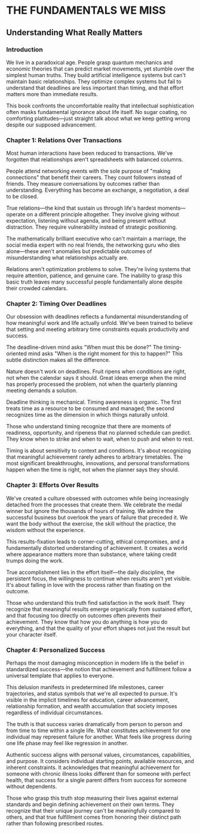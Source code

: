 # THE FUNDAMENTALS WE MISS
## Understanding What Really Matters

### Introduction

We live in a paradoxical age. People grasp quantum mechanics and economic theories that can predict market movements, yet stumble over the simplest human truths. They build artificial intelligence systems but can't maintain basic relationships. They optimize complex systems but fail to understand that deadlines are less important than timing, and that effort matters more than immediate results.

This book confronts the uncomfortable reality that intellectual sophistication often masks fundamental ignorance about life itself. No sugar coating, no comforting platitudes—just straight talk about what we keep getting wrong despite our supposed advancement.

### Chapter 1: Relations Over Transactions

Most human interactions have been reduced to transactions. We've forgotten that relationships aren't spreadsheets with balanced columns. 

People attend networking events with the sole purpose of "making connections" that benefit their careers. They count followers instead of friends. They measure conversations by outcomes rather than understanding. Everything has become an exchange, a negotiation, a deal to be closed.

True relations—the kind that sustain us through life's hardest moments—operate on a different principle altogether. They involve giving without expectation, listening without agenda, and being present without distraction. They require vulnerability instead of strategic positioning.

The mathematically brilliant executive who can't maintain a marriage, the social media expert with no real friends, the networking guru who dies alone—these aren't anomalies but predictable outcomes of misunderstanding what relationships actually are.

Relations aren't optimization problems to solve. They're living systems that require attention, patience, and genuine care. The inability to grasp this basic truth leaves many successful people fundamentally alone despite their crowded calendars.

### Chapter 2: Timing Over Deadlines

Our obsession with deadlines reflects a fundamental misunderstanding of how meaningful work and life actually unfold. We've been trained to believe that setting and meeting arbitrary time constraints equals productivity and success.

The deadline-driven mind asks "When must this be done?" The timing-oriented mind asks "When is the right moment for this to happen?" This subtle distinction makes all the difference.

Nature doesn't work on deadlines. Fruit ripens when conditions are right, not when the calendar says it should. Great ideas emerge when the mind has properly processed the problem, not when the quarterly planning meeting demands a solution.

Deadline thinking is mechanical. Timing awareness is organic. The first treats time as a resource to be consumed and managed; the second recognizes time as the dimension in which things naturally unfold.

Those who understand timing recognize that there are moments of readiness, opportunity, and ripeness that no planned schedule can predict. They know when to strike and when to wait, when to push and when to rest.

Timing is about sensitivity to context and conditions. It's about recognizing that meaningful achievement rarely adheres to arbitrary timetables. The most significant breakthroughs, innovations, and personal transformations happen when the time is right, not when the planner says they should.

### Chapter 3: Efforts Over Results

We've created a culture obsessed with outcomes while being increasingly detached from the processes that create them. We celebrate the medal winner but ignore the thousands of hours of training. We admire the successful business but overlook the years of failure that preceded it. We want the body without the exercise, the skill without the practice, the wisdom without the experience.

This results-fixation leads to corner-cutting, ethical compromises, and a fundamentally distorted understanding of achievement. It creates a world where appearance matters more than substance, where taking credit trumps doing the work.

True accomplishment lies in the effort itself—the daily discipline, the persistent focus, the willingness to continue when results aren't yet visible. It's about falling in love with the process rather than fixating on the outcome.

Those who understand this truth find satisfaction in the work itself. They recognize that meaningful results emerge organically from sustained effort, and that focusing too directly on outcomes often prevents their achievement. They know that how you do anything is how you do everything, and that the quality of your effort shapes not just the result but your character itself.

### Chapter 4: Personalized Success

Perhaps the most damaging misconception in modern life is the belief in standardized success—the notion that achievement and fulfillment follow a universal template that applies to everyone.

This delusion manifests in predetermined life milestones, career trajectories, and status symbols that we're all expected to pursue. It's visible in the implicit timelines for education, career advancement, relationship formation, and wealth accumulation that society imposes regardless of individual circumstances.

The truth is that success varies dramatically from person to person and from time to time within a single life. What constitutes achievement for one individual may represent failure for another. What feels like progress during one life phase may feel like regression in another.

Authentic success aligns with personal values, circumstances, capabilities, and purpose. It considers individual starting points, available resources, and inherent constraints. It acknowledges that meaningful achievement for someone with chronic illness looks different than for someone with perfect health, that success for a single parent differs from success for someone without dependents.

Those who grasp this truth stop measuring their lives against external standards and begin defining achievement on their own terms. They recognize that their unique journey can't be meaningfully compared to others, and that true fulfillment comes from honoring their distinct path rather than following prescribed routes.

